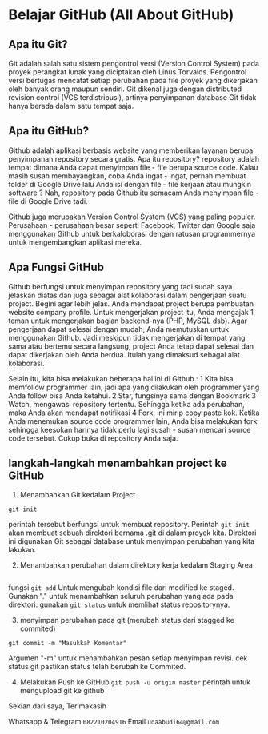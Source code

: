 # Belajar GitHub (All About GitHub)

## Apa itu Git?
Git adalah salah satu sistem pengontrol versi (Version Control System) pada proyek perangkat lunak yang diciptakan oleh Linus Torvalds.
Pengontrol versi bertugas mencatat setiap perubahan pada file proyek yang dikerjakan oleh banyak orang maupun sendiri.
Git dikenal juga dengan distributed revision control (VCS terdistribusi), artinya penyimpanan database Git tidak hanya berada dalam satu tempat saja.

## Apa itu GitHub?
Github adalah aplikasi berbasis website yang memberikan layanan berupa penyimpanan repository secara gratis. Apa itu repository? repository adalah tempat dimana Anda dapat menyimpan file - file berupa source code. Kalau masih susah membayangkan, coba Anda ingat - ingat, pernah membuat folder di Google Drive lalu Anda isi dengan file - file kerjaan atau mungkin software ? Nah, repository pada Github itu semacam Anda menyimpan file - file di Google Drive tadi.

Github juga merupakan Version Control System (VCS) yang paling populer. Perusahaan - perusahaan besar seperti Facebook, Twitter dan Google saja menggunakan Github untuk berkaloborasi dengan ratusan programmernya untuk mengembangkan aplikasi mereka.

## Apa Fungsi GitHub
Github berfungsi untuk menyimpan repository yang tadi sudah saya jelaskan diatas dan juga sebagai alat kolaborasi dalam pengerjaan suatu project. Begini agar lebih jelas. Anda mendapat project berupa pembuatan website company profile. Untuk mengerjakan project itu, Anda mengajak 1 teman untuk mengerjakan bagian backend-nya (PHP, MySQL dsb). Agar pengerjaan dapat selesai dengan mudah, Anda memutuskan untuk menggunakan Github. Jadi meskipun tidak mengerjakan di tempat yang sama atau bertemu secara langsung, project Anda tetap dapat selesai dan dapat dikerjakan oleh Anda berdua. Itulah yang dimaksud sebagai alat kolaborasi.

Selain itu, kita bisa melakukan beberapa hal ini di Github :
1 Kita bisa memfollow programmer lain, jadi apa yang dilakukan oleh programmer yang Anda follow bisa Anda ketahui.
2 Star, fungsinya sama dengan Bookmark
3 Watch, mengawasi repository tertentu. Sehingga ketika ada perubahan, maka Anda akan mendapat notifikasi
4 Fork, ini mirip copy paste kok. Ketika Anda menemukan source code programmer lain, Anda bisa melakukan fork sehingga keesokan harinya tidak perlu lagi susah - susah mencari source code tersebut. Cukup buka di repository Anda saja.

## langkah-langkah menambahkan project ke GitHub
1. Menambahkan Git kedalam Project
```
git init 
```
 perintah tersebut berfungsi untuk membuat repository. Perintah `git init` akan membuat sebuah direktori bernama .git di dalam proyek kita. Direktori ini digunakan Git sebagai database untuk menyimpan perubahan yang kita lakukan.

 2. Menambahkan perubahan dalam direktory kerja kedalam Staging Area
 ```git add
```
fungsi `git add` Untuk mengubah kondisi file dari modified ke staged. Gunakan "." untuk menambahkan seluruh perubahan yang ada pada direktori.
gunakan `git status` untuk memlihat status repositorynya.

3. menyimpan perubahan pada git (merubah status dari stagged ke commited)
```
git commit -m "Masukkah Komentar"
```
Argumen "-m" untuk menambahkan pesan setiap menyimpan revisi.
cek status git pastikan status telah berubah ke Commited.

4. Melakukan Push ke GitHub
```git push -u origin master```
perintah untuk mengupload git ke github

Sekian dari saya, Terimakasih

Whatsapp & Telegram `082210204916` 
Email `udaabudi64@gmail.com`